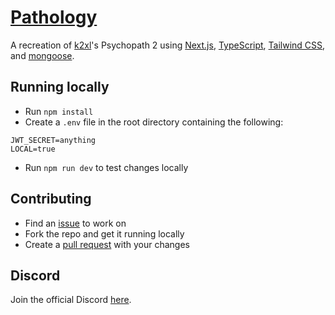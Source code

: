 # [Pathology](https://pathology.k2xl.com)

A recreation of [k2xl](https://k2xl.com)'s Psychopath 2 using [Next.js](https://nextjs.org/), [TypeScript](https://www.typescriptlang.org/), [Tailwind CSS](https://tailwindcss.com/), and [mongoose](https://mongoosejs.com/).

## Running locally

- Run `npm install`
- Create a `.env` file in the root directory containing the following:
```
JWT_SECRET=anything
LOCAL=true
```
- Run `npm run dev` to test changes locally

## Contributing

- Find an [issue](https://github.com/sspenst/pathology/issues) to work on
- Fork the repo and get it running locally
- Create a [pull request](https://github.com/sspenst/pathology/pulls) with your changes

## Discord

Join the official Discord [here](https://discord.gg/j6RxRdqq4A).
